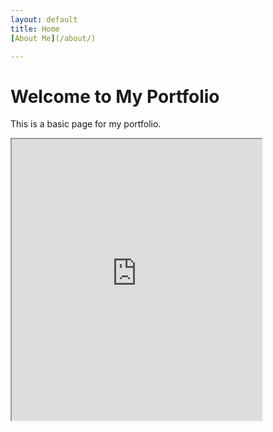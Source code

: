 ```yaml
---
layout: default
title: Home
[About Me](/about/)

---
```


# Welcome to My Portfolio

This is a basic page for my portfolio.

<iframe src="https://editor.p5js.org/aa08453/full/U4JjPs36N" width="400px" height="450px"></iframe>
